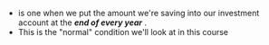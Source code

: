 - is one when we put the amount we're saving into our investment account at the ***end of every year*** .
- This is the "normal" condition we'll look at in this course